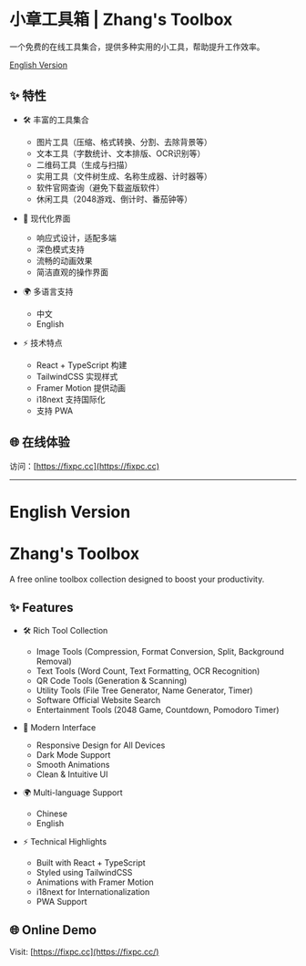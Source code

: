 # 小章工具箱 | Zhang's Toolbox

一个免费的在线工具集合，提供多种实用的小工具，帮助提升工作效率。

[English Version](#english-version)

## ✨ 特性

- 🛠️ 丰富的工具集合
  - 图片工具（压缩、格式转换、分割、去除背景等）
  - 文本工具（字数统计、文本排版、OCR识别等）
  - 二维码工具（生成与扫描）
  - 实用工具（文件树生成、名称生成器、计时器等）
  - 软件官网查询（避免下载盗版软件）
  - 休闲工具（2048游戏、倒计时、番茄钟等）

- 🎨 现代化界面
  - 响应式设计，适配多端
  - 深色模式支持
  - 流畅的动画效果
  - 简洁直观的操作界面

- 🌍 多语言支持
  - 中文
  - English

- ⚡ 技术特点
  - React + TypeScript 构建
  - TailwindCSS 实现样式
  - Framer Motion 提供动画
  - i18next 支持国际化
  - 支持 PWA

## 🌐 在线体验

访问：[https://fixpc.cc](https://fixpc.cc)

---

# English Version

# Zhang's Toolbox

A free online toolbox collection designed to boost your productivity.

## ✨ Features

- 🛠️ Rich Tool Collection
  - Image Tools (Compression, Format Conversion, Split, Background Removal)
  - Text Tools (Word Count, Text Formatting, OCR Recognition)
  - QR Code Tools (Generation & Scanning)
  - Utility Tools (File Tree Generator, Name Generator, Timer)
  - Software Official Website Search
  - Entertainment Tools (2048 Game, Countdown, Pomodoro Timer)

- 🎨 Modern Interface
  - Responsive Design for All Devices
  - Dark Mode Support
  - Smooth Animations
  - Clean & Intuitive UI

- 🌍 Multi-language Support
  - Chinese
  - English

- ⚡ Technical Highlights
  - Built with React + TypeScript
  - Styled using TailwindCSS
  - Animations with Framer Motion
  - i18next for Internationalization
  - PWA Support

## 🌐 Online Demo

Visit: [https://fixpc.cc](https://fixpc.cc/) 

